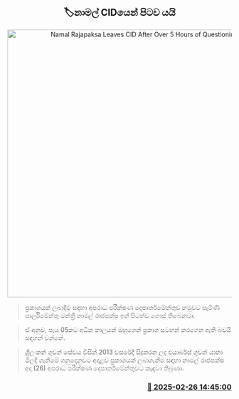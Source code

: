 <p align='center'><b><h2 align='center' title='Namal Rajapaksa Leaves CID After Over 5 Hours of Questioning'>🏷නාමල් CIDයෙන් පිටව යයි </h2></b></p>
<p align='center'><img src='https://helakuru.sgp1.cdn.digitaloceanspaces.com/esana/images/lib/namal-rajapaksa-cut.jpg' width='600' alt='Namal Rajapaksa Leaves CID After Over 5 Hours of Questioning'></p>

> ප්‍රකාශයක් ලබාදීම සඳහා අපරාධ පරීක්ෂණ දෙපාර්තමේන්තුව හමුවට පැමිණි පාර්ලිමේන්තු මන්ත්‍රී නාමල් රාජපක්ෂ ඉන් පිටත්ව ගොස් තිබෙනවා.

> ඒ අනුව, පැය 05කට අධික කාලයක් ඔහුගෙන් ප්‍රකාශ සටහන් කරගෙන ඇති බවයි සඳහන් වන්නේ.

> ශ්‍රීලංකන් ගුවන් සේවය විසින් 2013 වසරේදී සිදුකරන ලද එයාර්බස් ගුවන් යානා මිලදී ගැනීමේ ගනුදෙනුවට අදාළව ප්‍රකාශයක් ලබාගැනීම සඳහා නාමල් රාජපක්ෂ අද (26) අපරාධ පරීක්ෂණ දෙපාර්තමේන්තුවට කැඳවා තිබුණා. 



<h3 align='right'><a href='https://www.helakuru.lk/esana/p/107839/'>📅 2025-02-26 14:45:00</a></h3>
